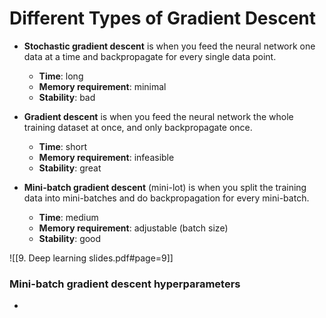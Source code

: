 # Different Types of Gradient Descent

- **Stochastic gradient descent** is when you feed the neural network one data at a time and backpropagate for every single data point.
	- **Time**: long
	- **Memory requirement**: minimal
	- **Stability**: bad

- **Gradient descent** is when you feed the neural network the whole training dataset at once, and only backpropagate once.
	- **Time**: short
	- **Memory requirement**: infeasible
	- **Stability**: great

- **Mini-batch gradient descent** (mini-lot) is when you split the training data into mini-batches and do backpropagation for every mini-batch.
	- **Time**: medium
	- **Memory requirement**: adjustable (batch size)
	- **Stability**: good


![[9. Deep learning slides.pdf#page=9]]

### Mini-batch gradient descent hyperparameters

- 
